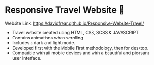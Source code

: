 # Responsive Travel Website 🌊

Website Link: https://davidfrear.github.io/Responsive-Website-Travel/

- Travel website created using HTML, CSS, SCSS & JAVASCRIPT.
- Contains animations when scrolling.
- Includes a dark and light mode.
- Developed first with the Mobile First methodology, then for desktop.
- Compatible with all mobile devices and with a beautiful and pleasant user interface.
